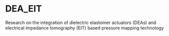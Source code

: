 # DEA_EIT
Research on the integration of dielectric elastomer actuators (DEAs) and electrical impedance tomography (EIT) based pressure mapping technology
